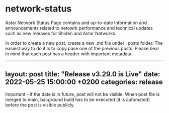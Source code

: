 # network-status
Astar Network Status Page contains and up-to-date information and announcements related to netowrk performance and technical updates such as new releases for Shiden and Astar Networks.

In order to create a new post, create a new .md file under \_posts folder. The easiest way to do it is to copy pase one of the previous posts. Please bear in mind that each post has a header with important metadata.

---
layout: post
title:  "Release v3.29.0 is Live"
date:   2022-05-25 15:00:00 +0200
categories: release
---


Important - if the date is in future, post will not be visible. When post file is merged to main, bacground build has to be executed (it is automated) before the post is visible publicly.
